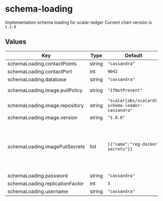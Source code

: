 # schema-loading

Implementation schema loading for scalar-ledger
Current chart version is `1.1.0`

## Values

| Key | Type | Default | Description |
|-----|------|---------|-------------|
| schemaLoading.contactPoints | string | `"cassandra"` |  |
| schemaLoading.contactPort | int | `9042` |  |
| schemaLoading.database | string | `"cassandra"` |  |
| schemaLoading.image.pullPolicy | string | `"IfNotPresent"` | Specify a imagePullPolicy |
| schemaLoading.image.repository | string | `"scalarlabs/scalardl-schema-loader-cassandra"` | Docker image |
| schemaLoading.image.version | string | `"1.0.0"` |  |
| schemaLoading.imagePullSecrets | list | `[{"name":"reg-docker-secrets"}]` | Optionally specify an array of imagePullSecrets. Secrets must be manually created in the namespace. |
| schemaLoading.password | string | `"cassandra"` |  |
| schemaLoading.replicationFactor | int | `3` |  |
| schemaLoading.username | string | `"cassandra"` |  |
